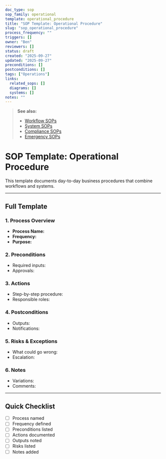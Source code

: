 ```yaml
---
doc_type: sop
sop_family: operational
template: operational_procedure
title: "SOP Template: Operational Procedure"
slug: "sop_operational_procedure"
process_frequency: ""
triggers: []
owner: "Ben"
reviewers: []
status: draft
created: "2025-09-27"
updated: "2025-09-27"
preconditions: []
postconditions: []
tags: ["Operations"]
links:
  related_sops: []
  diagrams: []
  systems: []
notes: ""
---
```


> **See also:**  
> - [Workflow SOPs](../workflow/README.md)  
> - [System SOPs](../system/README.md)  
> - [Compliance SOPs](../compliance/README.md)  
> - [Emergency SOPs](../emergency/README.md)

# SOP Template: Operational Procedure

This template documents day-to-day business procedures that combine workflows and systems.

---

## Full Template

### 1. Process Overview
- **Process Name:**  
- **Frequency:**  
- **Purpose:**  

### 2. Preconditions
- Required inputs:  
- Approvals:  

### 3. Actions
- Step-by-step procedure:  
- Responsible roles:  

### 4. Postconditions
- Outputs:  
- Notifications:  

### 5. Risks & Exceptions
- What could go wrong:  
- Escalation:  

### 6. Notes
- Variations:  
- Comments:  

---

## Quick Checklist
- [ ] Process named  
- [ ] Frequency defined  
- [ ] Preconditions listed  
- [ ] Actions documented  
- [ ] Outputs noted  
- [ ] Risks listed  
- [ ] Notes added  
